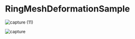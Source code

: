 # RingMeshDeformationSample
![capture (11)](https://user-images.githubusercontent.com/3889597/58942510-dfcd0b80-87b8-11e9-828e-6999903d53c4.gif)

![capture](https://user-images.githubusercontent.com/3889597/59000798-10f41d00-8847-11e9-90f0-7573bc5eafa4.gif)
